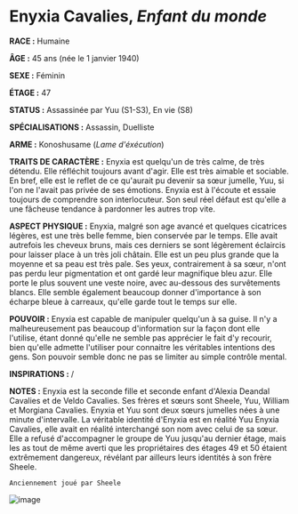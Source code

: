 # Enyxia Cavalies, *Enfant du monde*

**RACE :** Humaine

**ÂGE :** 45 ans (née le 1 janvier 1940)

**SEXE :** Féminin

**ÉTAGE :** 47

**STATUS :** Assassinée par Yuu (S1-S3), En vie (S8)

**SPÉCIALISATIONS :** Assassin, Duelliste

**ARME :** Konoshusame (*Lame d'éxécution*)

**TRAITS DE CARACTÈRE :** Enyxia est quelqu'un de très calme, de très détendu. Elle réfléchit toujours avant d'agir. Elle est très aimable et sociable. En bref, elle est le reflet de ce qu'aurait pu devenir sa sœur jumelle, Yuu, si l'on ne l'avait pas privée de ses émotions. Enyxia est à l'écoute et essaie toujours de comprendre son interlocuteur. Son seul réel défaut est qu'elle a une fâcheuse tendance à pardonner les autres trop vite.

**ASPECT PHYSIQUE :** Enyxia, malgré son age avancé et quelques cicatrices légères, est une très belle femme, bien conservée par le temps. Elle avait autrefois les cheveux bruns, mais ces derniers se sont légèrement éclaircis pour laisser place à un très joli châtain. Elle est un peu plus grande que la moyenne et sa peau est très pale. Ses yeux, contrairement à sa sœur, n'ont pas perdu leur pigmentation et ont gardé leur magnifique bleu azur. Elle porte le plus souvent une veste noire, avec au-dessous des survêtements blancs. Elle semble également beaucoup donner d'importance à son écharpe bleue à carreaux, qu'elle garde tout le temps sur elle.

**POUVOIR :** Enyxia est capable de manipuler quelqu'un à sa guise. Il n'y a malheureusement pas beaucoup d'information sur la façon dont elle l'utilise, étant donné qu'elle ne semble pas apprécier le fait d'y recourir, bien qu'elle admette l'utiliser pour connaitre les véritables intentions des gens. Son pouvoir semble donc ne pas se limiter au simple contrôle mental.

**INSPIRATIONS :** /

**NOTES :** Enyxia est la seconde fille et seconde enfant d'Alexia Deandal Cavalies et de Veldo Cavalies. Ses frères et sœurs sont Sheele, Yuu, William et Morgiana Cavalies. Enyxia et Yuu sont deux sœurs jumelles nées à une minute d'intervalle. La véritable identité d'Enyxia est en réalité Yuu Enyxia Cavalies, elle avait en réalité interchangé son nom avec celui de sa sœur. Elle a refusé d'accompagner le groupe de Yuu jusqu'au dernier étage, mais les as tout de même averti que les propriétaires des étages 49 et 50 étaient extrêmement dangereux, révélant par ailleurs leurs identités à son frère Sheele.

`Anciennement joué par Sheele`

![image](https://data.enyxia.fr/images/characters/enyxia.png)
